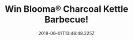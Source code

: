 ---
campaign-uuid: "c-5a03493d-c2f5-4067-bee1-9385339f1676"
type: "Preview"
category: "competition"
date: "2018-06-01T13:46:48.325Z"
end-date: "2018-07-01T23:59:00.000Z"
disable-form: false
is_promoted: false
has_entry_page: true
title: "Win Blooma® Charcoal Kettle Barbecue!"
competition-description: "<p>Summer is just around the corner and it wouldn't be complete\
  \ without a BBQ, so why not host your own with this Blooma® stylish kettle barbecue\
  \ grill!Want it? Enter below to get involved!</p>"
hero-header: "Win Blooma® Charcoal Kettle Barbecue!"
terms-confirmation: "N/A"
banner-img: "https://assets.expresslyapp.com/asset-a144ee56-4d56-417f-a653-bd20bd0b012f.jpg"
logo-left-href: "https://aaa.nme.com/"
logo-left-image: "https://assets.expresslyapp.com/asset-bf1c2e88-fdda-430d-8e1f-5cf880e5f433.jpg"
logo-left-title: "NME"
bg-image-hero: "https://assets.expresslyapp.com/asset-365b1b48-1d6f-4d3b-9aa7-8b2d515b8d36.jpg"
bg-image-first: "https://assets.expresslyapp.com/asset-2338c409-c589-4827-878f-89dd4b676bac.jpg"
section1-content: "<p>This attractive and modern BBQ grill will cater for BBQ parties/gatherings\
  \ of up to 10 people. Features a porcelain enamelled lid and bowl with warming rack\
  \ and chrome plated grill and ash collector</p>\r\n<p>Nothing beats like a perfect\
  \ home made bbq this summer! Think no more, enter below and you could be enjoying\
  \ this magnificent Blooma® Charcoal Kettle Barbecue with your loved ones!</p>"
entry-title: "Win Blooma® Charcoal Kettle Barbecue!"
entry-content: "<p>Enter the draw to win the Blooma® Charcoal Kettle Barbecue!\r\n\
  and treat your friends with the perfect summer grill! by completing the form below\
  \ before 23:59 on 1st July 2018.</p>"
has-winner: false
prize-description: "A Blooma® Charcoal Kettle Barbecue!"
special-conditions: "Multiple entries are allowed up to one every 24 hours."
---
